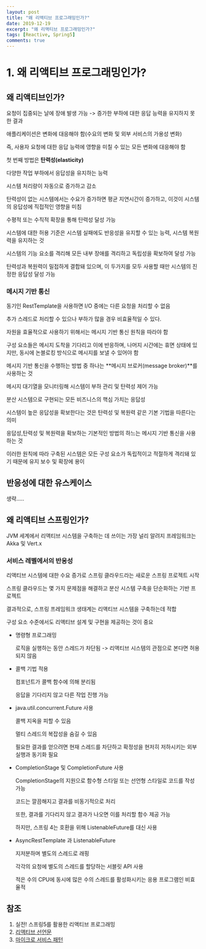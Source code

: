 ```yaml
---
layout: post
title: "왜 리액티브 프로그래밍인가?"
date: 2019-12-19
excerpt: "왜 리액티브 프로그래밍인가?"
tags: [Reactive, Spring5]
comments: true
---
```


# 1. 왜 리액티브 프로그래밍인가?

## 왜 리액티브인가?

요청이 집중되는 날에 장애 발생 가능 -> 증가한 부하에 대한 응답 능력을 유지하지 못한 결과

애플리케이션은 변화에 대응해야 함(수요의 변화 및 외부 서비스의 가용성 변화)

즉, 사용자 요청에 대한 응답 능력에 영향을 미칠 수 있는 모든 변화에 대응해야 함



첫 번째 방법은 **탄력성(elasticity)**

다양한 작업 부하에서 응답성을 유지하는 능력

시스템 처리량이 자동으로 증가하고 감소

탄력성이 없는 시스템에서는 수요가 증가하면 평균 지연시간이 증가하고, 이것이 시스템의 응답성에 직접적인 영향을 미침

수평적 또는 수직적 확장을 통해 탄력성 달성 가능



시스템에 대한 허용 기준은 시스템 실패에도 반응성을 유지할 수 있는 능력, 시스템 복원력을 유지하는 것

시스템의 기능 요소를 격리해 모든 내부 장애를 격리하고 독립성을 확보하여 달성 가능

탄력성과 복원력이 밀접하게 결합돼 있으며, 이 두가지를 모두 사용할 때만 시스템의 진정한 응답성 달성 가능

###  메시지 기반 통신

동기인 RestTemplate을 사용하면 I/O 중에는 다른 요청을 처리할 수 없음

추가 스레드로 처리할 수 있으나 부하가 많을 경우 비효율적일 수 있다.



자원을 효율적으로 사용하기 위해서는 메시지 기반 통신 원칙을 따라야 함

구성 요소들은 메시지 도착을 기다리고 이에 반응하며, 나머지 시간에는 휴면 상태에 있지만, 동시에 논블로킹 방식으로 메시지를 보낼 수 있어야 함



메시지 기반 통신을 수행하는 방법 중 하나는 **메시지 브로커(message broker)**를 사용하는 것

메시지 대기열을 모니터링해 시스템이 부하 관리 및 탄력성 제어 가능



분산 시스템으로 구현되는 모든 비즈니스의 핵심 가치는 응답성

시스템이 높은 응답성을 확보한다는 것은 탄력성 및 복원력 같은 기본 기법을 따른다는 의미

응답성,탄력성 및 복원력을 확보하는 기본적인 방법의 하느는 메시지 기반 통신을 사용하는 것

이러한 원칙에 따라 구축된 시스템은 모든 구성 요소가 독립적이고 적절하게 격리돼 있기 때문에 유지 보수 및 확장에 용이

## 반응성에 대한 유스케이스

생략…..

## 왜 리액티브 스프링인가?

JVM 세계에서 리액티브 시스템을 구축하는 데 쓰이는 가장 널리 알려지 프레임워크는 Akka 및 Vert.x

### 서비스 레벨에서의 반응성

리액티브 시스템에 대한 수요 증가로 스프링 클라우드라는 새로운 스프링 프로젝트 시작

스프링 클라우드는 몇 가지 문제점을 해결하고 분산 시스템 구축을 단순화하는 기반 프로젝트

결과적으로, 스프링 프레임워크 생태계는 리액티브 시스템을 구축하는데 적합

구성 요소 수준에서도 리액티브 설계 및 구현을 제공하는 것이 중요



- 명령형 프로그래밍

  로직을 실행하는 동안 스레드가 차단됨 -> 리액티브 시스템의 관점으로 본다면 허용되지 않음

- 콜백 기법 적용

  컴포넌트가 콜백 함수에 의해 분리됨

  응답을 기다리지 않고 다른 작업 진행 가능

- java.util.concurrent.Future 사용

  콜백 지옥을 피할 수 있음

  멀티 스레드의 복잡성을 숨길 수 있음

  필요한 결과를 얻으려면 현재 스레드를 차단하고 확정성을 현저히 저하시키는 외부 실행과 동기화 필요

- CompletionStage 및 CompletionFuture 사용

  CompletionStage의 지원으로 함수형 스타일 또는 선언형 스타일로 코드를 작성 가능

  코드는 깔끔해지고 결과를 비동기적으로 처리

  또한, 결과를 기다리지 않고 결과가 나오면 이를 처리할 함수 제공 가능

  하지만, 스프링 4는 호환을 위해 ListenableFuture를 대신 사용

- AsyncRestTemplate 과 ListenableFuture

  지저분하며 별도의 스레드로 래핑

  각각의 요청에 별도의 스레드를 할당하는 서블릿 API 사용

  적은 수의 CPU에 동시에 많은 수의 스레드를 활성화시키는 응용 프로그램인 비효율적

  

## 참조

1. 실전! 스프링5를 활용한 리액티브 프로그래밍
2. [리액티브 선언문](https://www.reactivemanifesto.org/ko/glossary)
3. [마이크로 서비스 패턴](https://microservices.io/patterns/)